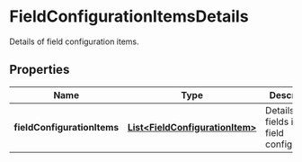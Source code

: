 

# FieldConfigurationItemsDetails

Details of field configuration items.

## Properties

| Name | Type | Description | Notes |
|------------ | ------------- | ------------- | -------------|
|**fieldConfigurationItems** | [**List&lt;FieldConfigurationItem&gt;**](FieldConfigurationItem.md) | Details of fields in a field configuration. |  |



